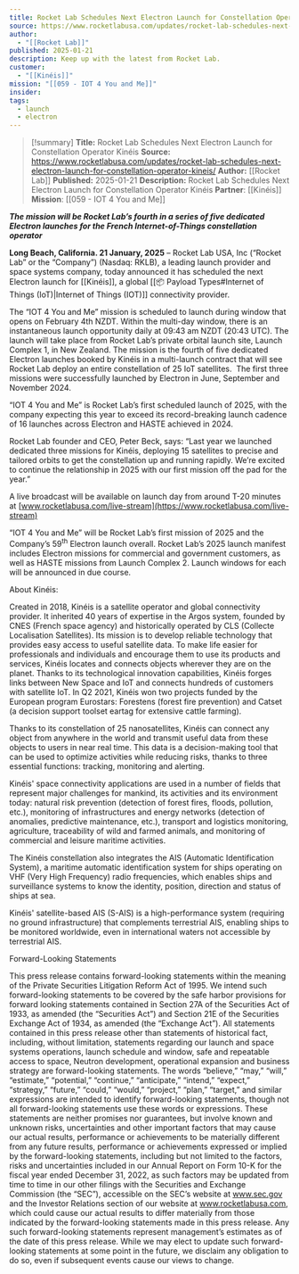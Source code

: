 ```yaml
---
title: Rocket Lab Schedules Next Electron Launch for Constellation Operator Kinéis
source: https://www.rocketlabusa.com/updates/rocket-lab-schedules-next-electron-launch-for-constellation-operator-kineis/
author:
  - "[[Rocket Lab]]"
published: 2025-01-21
description: Keep up with the latest from Rocket Lab.
customer:
  - "[[Kinéis]]"
mission: "[[059 - IOT 4 You and Me]]"
insider: 
tags:
  - launch
  - electron
---
```

>[!summary]
**Title:** Rocket Lab Schedules Next Electron Launch for Constellation Operator Kinéis
**Source:** https://www.rocketlabusa.com/updates/rocket-lab-schedules-next-electron-launch-for-constellation-operator-kineis/
**Author:** [[Rocket Lab]]
**Published:** 2025-01-21
**Description:** Rocket Lab Schedules Next Electron Launch for Constellation Operator Kinéis
**Partner**: [[Kinéis]]
**Mission**: [[059 - IOT 4 You and Me]]


***The mission will be Rocket Lab’s fourth in a series of five dedicated Electron launches for the French Internet-of-Things constellation operator***

**Long Beach, California. 21 January, 2025** – Rocket Lab USA, Inc (“Rocket Lab” or the “Company”) (Nasdaq: RKLB), a leading launch provider and space systems company, today announced it has scheduled the next Electron launch for [[Kinéis]], a global [[📦 Payload Types#Internet of Things (IoT)|Internet of Things (IOT)]] connectivity provider.

The “IOT 4 You and Me” mission is scheduled to launch during window that opens on February 4th NZDT. Within the multi-day window, there is an instantaneous launch opportunity daily at 09:43 am NZDT (20:43 UTC). The launch will take place from Rocket Lab’s private orbital launch site, Launch Complex 1, in New Zealand. The mission is the fourth of five dedicated Electron launches booked by Kinéis in a multi-launch contract that will see Rocket Lab deploy an entire constellation of 25 IoT satellites.  The first three missions were successfully launched by Electron in June, September and November 2024.

“IOT 4 You and Me” is Rocket Lab’s first scheduled launch of 2025, with the company expecting this year to exceed its record-breaking launch cadence of 16 launches across Electron and HASTE achieved in 2024.

Rocket Lab founder and CEO, Peter Beck, says: “Last year we launched dedicated three missions for Kinéis, deploying 15 satellites to precise and tailored orbits to get the constellation up and running rapidly. We’re excited to continue the relationship in 2025 with our first mission off the pad for the year.”

A live broadcast will be available on launch day from around T-20 minutes at [www.rocketlabusa.com/live-stream](https://www.rocketlabusa.com/live-stream)

“IOT 4 You and Me” will be Rocket Lab’s first mission of 2025 and the Company’s 59<sup>th</sup> Electron launch overall. Rocket Lab’s 2025 launch manifest includes Electron missions for commercial and government customers, as well as HASTE missions from Launch Complex 2. Launch windows for each will be announced in due course. 

About Kinéis:

Created in 2018, Kinéis is a satellite operator and global connectivity provider. It inherited 40 years of expertise in the Argos system, founded by CNES (French space agency) and historically operated by CLS (Collecte Localisation Satellites). Its mission is to develop reliable technology that provides easy access to useful satellite data. To make life easier for professionals and individuals and encourage them to use its products and services, Kinéis locates and connects objects wherever they are on the planet. Thanks to its technological innovation capabilities, Kinéis forges links between New Space and IoT and connects hundreds of customers with satellite IoT. In Q2 2021, Kinéis won two projects funded by the European program Eurostars: Forestens (forest fire prevention) and Catset (a decision support toolset eartag for extensive cattle farming).

Thanks to its constellation of 25 nanosatellites, Kinéis can connect any object from anywhere in the world and transmit useful data from these objects to users in near real time. This data is a decision-making tool that can be used to optimize activities while reducing risks, thanks to three essential functions: tracking, monitoring and alerting.

Kinéis' space connectivity applications are used in a number of fields that represent major challenges for mankind, its activities and its environment today: natural risk prevention (detection of forest fires, floods, pollution, etc.), monitoring of infrastructures and energy networks (detection of anomalies, predictive maintenance, etc.), transport and logistics monitoring, agriculture, traceability of wild and farmed animals, and monitoring of commercial and leisure maritime activities.

The Kinéis constellation also integrates the AIS (Automatic Identification System), a maritime automatic identification system for ships operating on VHF (Very High Frequency) radio frequencies, which enables ships and surveillance systems to know the identity, position, direction and status of ships at sea.

Kinéis' satellite-based AIS (S-AIS) is a high-performance system (requiring no ground infrastructure) that complements terrestrial AIS, enabling ships to be monitored worldwide, even in international waters not accessible by terrestrial AIS.

Forward-Looking Statements

This press release contains forward-looking statements within the meaning of the Private Securities Litigation Reform Act of 1995. We intend such forward-looking statements to be covered by the safe harbor provisions for forward looking statements contained in Section 27A of the Securities Act of 1933, as amended (the “Securities Act”) and Section 21E of the Securities Exchange Act of 1934, as amended (the “Exchange Act”). All statements contained in this press release other than statements of historical fact, including, without limitation, statements regarding our launch and space systems operations, launch schedule and window, safe and repeatable access to space, Neutron development, operational expansion and business strategy are forward-looking statements. The words “believe,” “may,” “will,” “estimate,” “potential,” “continue,” “anticipate,” “intend,” “expect,” “strategy,” “future,” “could,” “would,” “project,” “plan,” “target,” and similar expressions are intended to identify forward-looking statements, though not all forward-looking statements use these words or expressions. These statements are neither promises nor guarantees, but involve known and unknown risks, uncertainties and other important factors that may cause our actual results, performance or achievements to be materially different from any future results, performance or achievements expressed or implied by the forward-looking statements, including but not limited to the factors, risks and uncertainties included in our Annual Report on Form 10-K for the fiscal year ended December 31, 2022, as such factors may be updated from time to time in our other filings with the Securities and Exchange Commission (the “SEC”), accessible on the SEC’s website at www.sec.gov and the Investor Relations section of our website at www.rocketlabusa.com, which could cause our actual results to differ materially from those indicated by the forward-looking statements made in this press release. Any such forward-looking statements represent management’s estimates as of the date of this press release. While we may elect to update such forward-looking statements at some point in the future, we disclaim any obligation to do so, even if subsequent events cause our views to change.